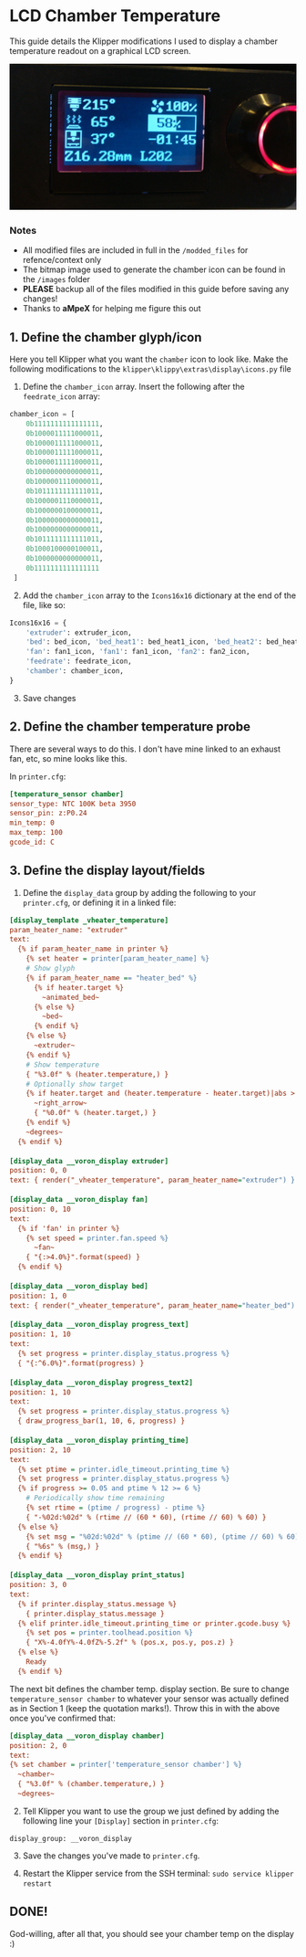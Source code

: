 # LCD Chamber Temperature
This guide details the Klipper modifications I used to display a chamber temperature readout on a graphical LCD screen.

![](images/modified_display_layout.jpg)

### Notes
* All modified files are included in full in the `/modded_files` for refence/context only
* The bitmap image used to generate the chamber icon can be found in the `/images` folder
* **PLEASE** backup all of the files modified in this guide before saving any changes!
* Thanks to **aMpeX** for helping me figure this out

## 1. Define the chamber glyph/icon
Here you tell Klipper what you want the `chamber` icon to look like.
Make the following modifications to the `klipper\klippy\extras\display\icons.py` file
1) Define the `chamber_icon` array. Insert the following after the `feedrate_icon` array:
```py
chamber_icon = [
    0b1111111111111111,
    0b1000011111000011,
    0b1000011111000011,
    0b1000011111000011,
    0b1000011111000011,
    0b1000000000000011,
    0b1000001110000011,
    0b1011111111111011,
    0b1000001110000011,
    0b1000000100000011,
    0b1000000000000011,
    0b1000000000000011,
    0b1011111111111011,
    0b1000100000100011,
    0b1000000000000011,
    0b1111111111111111
 ]
 ```
2) Add the `chamber_icon` array to the `Icons16x16` dictionary at the end of the file, like so:
```py
Icons16x16 = {
    'extruder': extruder_icon,
    'bed': bed_icon, 'bed_heat1': bed_heat1_icon, 'bed_heat2': bed_heat2_icon,
    'fan': fan1_icon, 'fan1': fan1_icon, 'fan2': fan2_icon,
    'feedrate': feedrate_icon,
    'chamber': chamber_icon,
}
```
3) Save changes

## 2. Define the chamber temperature probe
There are several ways to do this. I don't have mine linked to an exhaust fan, etc, so mine looks like this. 

In `printer.cfg`:
```ini
[temperature_sensor chamber]
sensor_type: NTC 100K beta 3950
sensor_pin: z:P0.24
min_temp: 0
max_temp: 100
gcode_id: C
```
## 3. Define the display layout/fields
1) Define the `display_data` group by adding the following to your `printer.cfg`, or defining it in a linked file:
```ini
[display_template _vheater_temperature]
param_heater_name: "extruder"
text:
  {% if param_heater_name in printer %}
    {% set heater = printer[param_heater_name] %}
    # Show glyph
    {% if param_heater_name == "heater_bed" %}
      {% if heater.target %}
        ~animated_bed~
      {% else %}
        ~bed~
      {% endif %}
    {% else %}
      ~extruder~
    {% endif %}
    # Show temperature
    { "%3.0f" % (heater.temperature,) }
    # Optionally show target
    {% if heater.target and (heater.temperature - heater.target)|abs > 2 %}
      ~right_arrow~
      { "%0.0f" % (heater.target,) }
    {% endif %}
    ~degrees~
  {% endif %}

[display_data __voron_display extruder]
position: 0, 0
text: { render("_vheater_temperature", param_heater_name="extruder") }

[display_data __voron_display fan]
position: 0, 10
text:
  {% if 'fan' in printer %}
    {% set speed = printer.fan.speed %}
      ~fan~
    { "{:>4.0%}".format(speed) }
  {% endif %}

[display_data __voron_display bed]
position: 1, 0
text: { render("_vheater_temperature", param_heater_name="heater_bed") }

[display_data __voron_display progress_text]
position: 1, 10
text:
  {% set progress = printer.display_status.progress %}
  { "{:^6.0%}".format(progress) }
  
[display_data __voron_display progress_text2]
position: 1, 10
text:
  {% set progress = printer.display_status.progress %}
  { draw_progress_bar(1, 10, 6, progress) }

[display_data __voron_display printing_time]
position: 2, 10
text:
  {% set ptime = printer.idle_timeout.printing_time %}
  {% set progress = printer.display_status.progress %}
  {% if progress >= 0.05 and ptime % 12 >= 6 %}
    # Periodically show time remaining
    {% set rtime = (ptime / progress) - ptime %}
    { "-%02d:%02d" % (rtime // (60 * 60), (rtime // 60) % 60) }
  {% else %}
    {% set msg = "%02d:%02d" % (ptime // (60 * 60), (ptime // 60) % 60) %}
    { "%6s" % (msg,) }
  {% endif %}

[display_data __voron_display print_status]
position: 3, 0
text: 
  {% if printer.display_status.message %}
    { printer.display_status.message }
  {% elif printer.idle_timeout.printing_time or printer.gcode.busy %}
    {% set pos = printer.toolhead.position %}
    { "X%-4.0fY%-4.0fZ%-5.2f" % (pos.x, pos.y, pos.z) }
  {% else %}
    Ready
  {% endif %}
  ```

  The next bit defines the chamber temp. display section. Be sure to change `temperature_sensor chamber` to whatever your sensor was actually defined as in Section 1 (keep the quotation marks!). Throw this in with the above once you've confirmed that:
  ```ini
  [display_data __voron_display chamber]
position: 2, 0
text:
  {% set chamber = printer['temperature_sensor chamber'] %}
	~chamber~
	{ "%3.0f" % (chamber.temperature,) }
	~degrees~
```
2) Tell Klipper you want to use the group we just defined by adding the following line your `[Display]` section in `printer.cfg`:
```
display_group: __voron_display
```
3) Save the changes you've made to `printer.cfg`.

4) Restart the Klipper service from the SSH terminal: `sudo service klipper restart`

## DONE!
God-willing, after all that, you should see your chamber temp on the display :)
